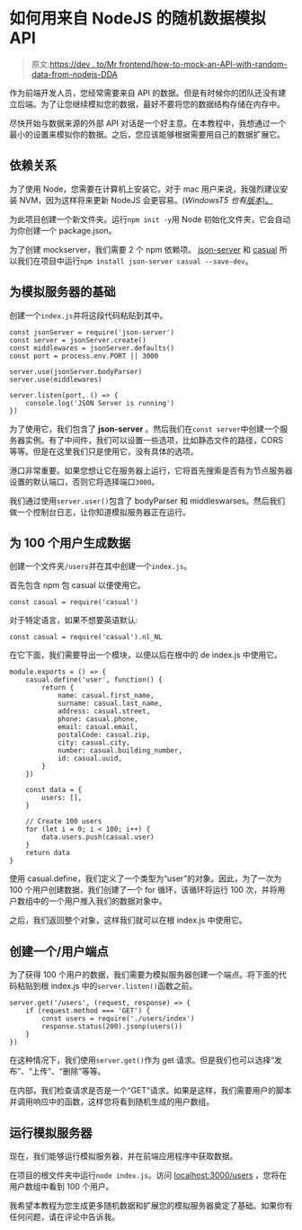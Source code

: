 # 如何用来自 NodeJS 的随机数据模拟 API

> 原文:[https://dev . to/Mr frontend/how-to-mock-an-API-with-random-data-from-nodejs-DDA](https://dev.to/mrfrontend/how-to-mock-an-api-with-random-data-from-nodejs-dda)

作为前端开发人员，您经常需要来自 API 的数据。但是有时候你的团队还没有建立后端。为了让您继续模拟您的数据，最好不要将您的数据结构存储在内存中。

尽快开始与数据来源的外部 API 对话是一个好主意。在本教程中，我想通过一个最小的设置来模拟你的数据。之后，您应该能够根据需要用自己的数据扩展它。

## [](#dependencies)依赖关系

为了使用 Node，您需要在计算机上安装它。对于 mac 用户来说，我强烈建议安装 NVM，因为这样将来更新 NodeJS 会更容易。(*WindowsT5 也有[版本)。](https://github.com/coreybutler/nvm-windows#node-version-manager-nvm-for-windows)*

为此项目创建一个新文件夹。运行`npm init -y`用 Node 初始化文件夹，它会自动为你创建一个 package.json。

为了创建 mockserver，我们需要 2 个 npm 依赖项。 [json-server](https://www.npmjs.com/package/json-server) 和 [casual](https://www.npmjs.com/package/casual) 所以我们在项目中运行`npm install json-server casual --save-dev`。

## [](#base-for-the-mockserver)为模拟服务器的基础

创建一个`index.js`并将这段代码粘贴到其中。

```
const jsonServer = require('json-server')
const server = jsonServer.create()
const middlewares = jsonServer.defaults()
const port = process.env.PORT || 3000

server.use(jsonServer.bodyParser)
server.use(middlewares)

server.listen(port, () => {
    console.log('JSON Server is running')
}) 
```

为了使用它，我们包含了 **json-server** 。然后我们在`const server`中创建一个服务器实例。有了中间件，我们可以设置一些选项，比如静态文件的路径，CORS 等等。但是在这里我们只是使用它，没有具体的选项。

港口非常重要。如果您想让它在服务器上运行，它将首先搜索是否有为节点服务器设置的默认端口，否则它将选择端口`3000`。

我们通过使用`server.user()`包含了 bodyParser 和 middleswarses。然后我们做一个控制台日志，让你知道模拟服务器正在运行。

## [](#generate-data-for-100-users)为 100 个用户生成数据

创建一个文件夹`/users`并在其中创建一个`index.js`。

首先包含 npm 包 casual 以便使用它。

```
const casual = require('casual') 
```

对于特定语言，如果不想要英语默认:

```
const casual = require('casual').nl_NL 
```

在它下面，我们需要导出一个模块，以便以后在根中的 de index.js 中使用它。

```
module.exports = () => {
    casual.define('user', function() {
        return {
            name: casual.first_name,
            surname: casual.last_name,
            address: casual.street,
            phone: casual.phone,
            email: casual.email,
            postalCode: casual.zip,
            city: casual.city,
            number: casual.building_number,
            id: casual.uuid,
        }
    })

    const data = {
        users: [],
    }

    // Create 100 users
    for (let i = 0; i < 100; i++) {
        data.users.push(casual.user)
    }
    return data
} 
```

使用 casual.define，我们定义了一个类型为“user”的对象。因此，为了一次为 100 个用户创建数据，我们创建了一个 for 循环，该循环将运行 100 次，并将用户数组中的一个用户推入我们的数据对象中。

之后，我们返回整个对象，这样我们就可以在根 index.js 中使用它。

## [](#create-a-user-endpoint)创建一个/用户端点

为了获得 100 个用户的数据，我们需要为模拟服务器创建一个端点。将下面的代码粘贴到根 index.js 中的`server.listen()`函数之前。

```
server.get('/users', (request, response) => {
    if (request.method === 'GET') {
        const users = require('./users/index')
        response.status(200).jsonp(users())
    }
}) 
```

在这种情况下，我们使用`server.get()`作为 get 请求。但是我们也可以选择“发布”、“上传”、“删除”等等。

在内部，我们检查请求是否是一个“GET”请求。如果是这样，我们需要用户的脚本并调用响应中的函数，这样您将看到随机生成的用户数组。

## [](#run-the-mockserver)运行模拟服务器

现在，我们能够运行模拟服务器，并在前端应用程序中获取数据。

在项目的根文件夹中运行`node index.js`。访问 [localhost:3000/users](http://localhost:3000/users) ，您将在用户数组中看到 100 个用户。

我希望本教程为您生成更多随机数据和扩展您的模拟服务器奠定了基础。如果你有任何问题，请在评论中告诉我。